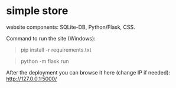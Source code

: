 # simple store


website components:
SQLite-DB, Python/Flask, CSS.


Command to run the site (Windows):
> pip install -r requirements.txt

> python -m flask run

After the deployment you can browse it here (change IP if needed):
http://127.0.0.1:5000/
